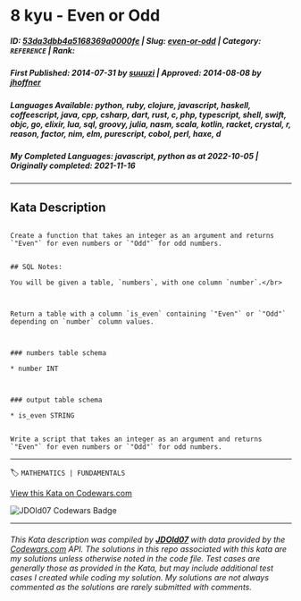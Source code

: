 # 8 kyu - Even or Odd

##### **ID**: [53da3dbb4a5168369a0000fe](https://www.codewars.com/kata/53da3dbb4a5168369a0000fe) | **Slug**: [even-or-odd](https://www.codewars.com/kata/53da3dbb4a5168369a0000fe) | **Category**: `REFERENCE` | **Rank**: <span style="color:white">8 kyu</span>

##### **First Published**: 2014-07-31 ***by*** [suuuzi](https://www.codewars.com/users/suuuzi) | **Approved**: 2014-08-08 ***by*** [jhoffner](https://www.codewars.com/users/jhoffner)

##### **Languages Available**: python, ruby, clojure, javascript, haskell, coffeescript, java, cpp, csharp, dart, rust, c, php, typescript, shell, swift, objc, go, elixir, lua, sql, groovy, julia, nasm, scala, kotlin, racket, crystal, r, reason, factor, nim, elm, purescript, cobol, perl, haxe, d

##### **My Completed Languages**: javascript, python ***as at*** 2022-10-05 | **Originally completed**: 2021-11-16

---

## Kata Description


```if-not:sql,shell

Create a function that takes an integer as an argument and returns `"Even"` for even numbers or `"Odd"` for odd numbers.

```

```if:sql

## SQL Notes:

You will be given a table, `numbers`, with one column `number`.</br>



Return a table with a column `is_even` containing `"Even"` or `"Odd"` depending on `number` column values.



### numbers table schema

* number INT



### output table schema

* is_even STRING

```

```if:shell

Write a script that takes an integer as an argument and returns `"Even"` for even numbers or `"Odd"` for odd numbers.

```

---


🏷 `MATHEMATICS | FUNDAMENTALS`


[View this Kata on Codewars.com](https://www.codewars.com/kata/53da3dbb4a5168369a0000fe)

![](https://www.codewars.com/users/jdold07/badges/large "JDOld07 Codewars Badge")

---

###### *This Kata description was compiled by [**JDOld07**](https://tpstech.dev) with data provided by the [Codewars.com](https://www.codewars.com) API.  The solutions in this repo associated with this kata are my solutions unless otherwise noted in the code file.  Test cases are generally those as provided in the Kata, but may include additional test cases I created while coding my solution.  My solutions are not always commented as the solutions are rarely submitted with comments.*
